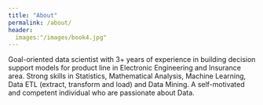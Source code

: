 ```yaml
---
title: "About"
permalink: /about/
header:
  images:"/images/book4.jpg"
---
```


Goal-oriented data scientist with 3+  years of experience in building decision support models for product line in Electronic Engineering and Insurance area. Strong skills in Statistics, Mathematical Analysis, Machine Learning, Data ETL (extract, transform and load) and Data Mining. A self-motivated and competent individual who are passionate about Data.
  
